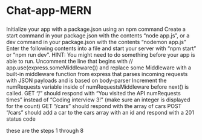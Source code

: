 # Chat-app-MERN

#####
Initialize your app with a package.json using an npm command
Create a start command in your package.json with the contents “node app.js”, or a dev command in your package.json with the contents “nodemon app.js”
Enter the following contents into a file and start your server with “npm start” or “npm run dev”. HINT: You might need to do something before your app is able to run.
Uncomment the line that begins with // app.use(express.someMiddleware()) and replace some Middleware with a built-in middleware function from express that parses incoming requests with JSON payloads and is based on body-parser
Increment the numRequests variable inside of numRequestsMiddleware before next() is called.
GET “/” should respond with “You visited the API numRequests times” instead of “Coding interview 3!” (make sure an integer is displayed for the count)
GET “/cars” should respond with the array of cars
POST “/cars” should add a car to the cars array with an id and respond with a 201 status code

these are the steps 1 through 8
